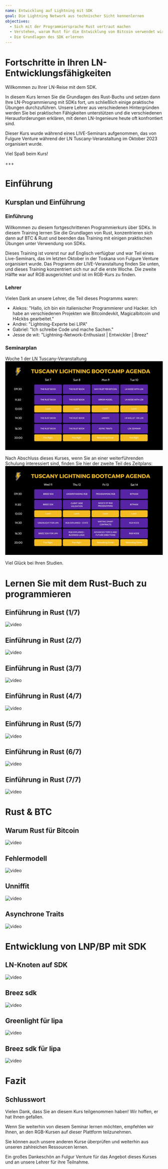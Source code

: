 ```yaml
---
name: Entwicklung auf Lightning mit SDK
goal: Die Lightning Network aus technischer Sicht kennenlernen
objectives:
  - Sich mit der Programmiersprache Rust vertraut machen
  - Verstehen, warum Rust für die Entwicklung von Bitcoin verwendet wird
  - Die Grundlagen des SDK erlernen
---
```


# Fortschritte in Ihren LN-Entwicklungsfähigkeiten

Willkommen zu Ihrer LN-Reise mit dem SDK.

In diesem Kurs lernen Sie die Grundlagen des Rust-Buchs und setzen dann Ihre LN-Programmierung mit SDKs fort, um schließlich einige praktische Übungen durchzuführen. Unsere Lehrer aus verschiedenen Hintergründen werden Sie bei praktischen Fähigkeiten unterstützen und die verschiedenen Herausforderungen erklären, mit denen LN-Ingenieure heute oft konfrontiert sind.

Dieser Kurs wurde während eines LIVE-Seminars aufgenommen, das von Fulgure Venture während der LN Tuscany-Veranstaltung im Oktober 2023 organisiert wurde.

Viel Spaß beim Kurs!

+++

# Einführung

## Kursplan und Einführung

### Einführung

Willkommen zu diesem fortgeschrittenen Programmierkurs über SDKs. In diesem Training lernen Sie die Grundlagen von Rust, konzentrieren sich dann auf BTC & Rust und beenden das Training mit einigen praktischen Übungen unter Verwendung von SDKs.

Dieses Training ist vorerst nur auf Englisch verfügbar und war Teil eines Live-Seminars, das im letzten Oktober in der Toskana von Fulgure Venture organisiert wurde. Das Programm der LIVE-Veranstaltung finden Sie unten, und dieses Training konzentriert sich nur auf die erste Woche. Die zweite Hälfte war auf RGB ausgerichtet und ist im RGB-Kurs zu finden.

### Lehrer

Vielen Dank an unsere Lehrer, die Teil dieses Programms waren:

- Alekos: "Hallo, ich bin ein italienischer Programmierer und Hacker. Ich habe an verschiedenen Projekten wie Bitcoindevkit, Magicalbitcoin und H4ckbs gearbeitet."
- Andrei: "Lightning-Experte bei LIPA"
- Gabriel: "Ich schreibe Code und mache Sachen."
- Jesse de wit: "Lightning-Network-Enthusiast | Entwickler | Breez"

### Seminarplan

Woche 1 der LN Tuscany-Veranstaltung
![image](assets/1.jpg)

Nach Abschluss dieses Kurses, wenn Sie an einer weiterführenden Schulung interessiert sind, finden Sie hier der zweite Teil des Zeitplans:
![image](assets/2.jpg)

Viel Glück bei Ihren Studien.

# Lernen Sie mit dem Rust-Buch zu programmieren

## Einführung in Rust (1/7)

![video](https://www.youtube.com/watch?v=aZYhDXE_Gas)

## Einführung in Rust (2/7)

![video](https://youtu.be/Xm8eCv4LQPc)

## Einführung in Rust (3/7)

![video](https://youtu.be/R8NeHvHT0uc)

## Einführung in Rust (4/7)

![video](https://youtu.be/et8pKvYiO4c)

## Einführung in Rust (5/7)

![video](https://youtu.be/PxQkVmxOc40)

## Einführung in Rust (6/7)

![video](https://youtu.be/3C6hl9BW-Ho)

## Einführung in Rust (7/7)

![video](https://youtu.be/SBDcb_AauHM)

# Rust & BTC

## Warum Rust für Bitcoin

![video](https://youtu.be/veLj2w6ulpc)

## Fehlermodell

![video](https://youtu.be/X3VKhLtKTRU)

## Unniffit

![video](https://youtu.be/zro9GQpJrH0)

## Asynchrone Traits

![video](https://youtu.be/cz66eTfk0lw)

# Entwicklung von LNP/BP mit SDK

## LN-Knoten auf SDK
![video](https://youtu.be/aEzpxuhLdeo)
## Breez sdk

![video](https://youtu.be/M3ad9BE6ovo)

## Greenlight für lipa

![video](https://youtu.be/gKiIPF4apeE)

## Breez sdk für lipa

![video](https://youtu.be/6VaIVvBKjLY)

# Fazit

## Schlusswort

Vielen Dank, dass Sie an diesem Kurs teilgenommen haben! Wir hoffen, er hat Ihnen gefallen.

Wenn Sie weiterhin von diesem Seminar lernen möchten, empfehlen wir Ihnen, an den RGB-Kursen auf dieser Plattform teilzunehmen.

Sie können auch unsere anderen Kurse überprüfen und weiterhin aus unseren zahlreichen Ressourcen lernen.

Ein großes Dankeschön an Fulgur Venture für das Angebot dieses Kurses und an unsere Lehrer für ihre Teilnahme.

